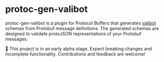 # protoc-gen-valibot

protoc-gen-valibot is a plugin for Protocol Buffers that generates [valibot]([url](https://valibot.dev/)) schemas from Protobuf message definitions. The generated schemas are designed to validate protoJSON representations of your Protobuf messages.

🚧 This project is in an early alpha stage. Expect breaking changes and incomplete functionality. Contributions and feedback are welcome!
